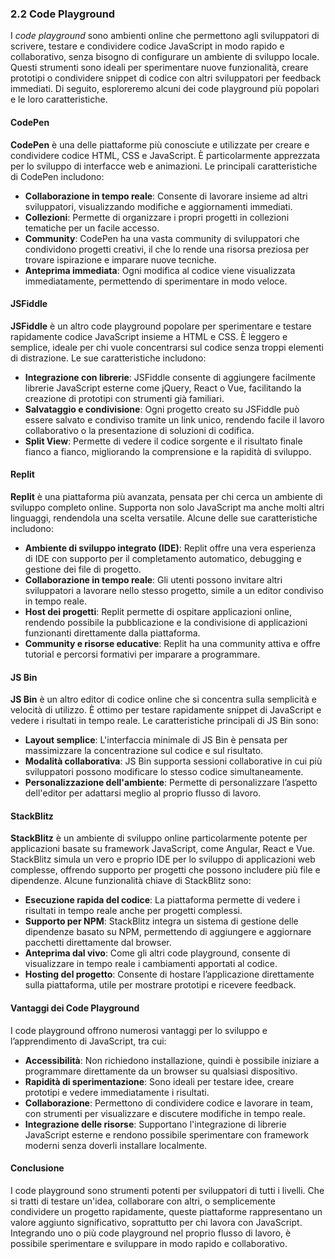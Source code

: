 ### 2.2 Code Playground

I *code playground* sono ambienti online che permettono agli sviluppatori di scrivere, testare e condividere codice JavaScript in modo rapido e collaborativo, senza bisogno di configurare un ambiente di sviluppo locale. Questi strumenti sono ideali per sperimentare nuove funzionalità, creare prototipi o condividere snippet di codice con altri sviluppatori per feedback immediati. Di seguito, esploreremo alcuni dei code playground più popolari e le loro caratteristiche.

#### CodePen

**CodePen** è una delle piattaforme più conosciute e utilizzate per creare e condividere codice HTML, CSS e JavaScript. È particolarmente apprezzata per lo sviluppo di interfacce web e animazioni. Le principali caratteristiche di CodePen includono:
- **Collaborazione in tempo reale**: Consente di lavorare insieme ad altri sviluppatori, visualizzando modifiche e aggiornamenti immediati.
- **Collezioni**: Permette di organizzare i propri progetti in collezioni tematiche per un facile accesso.
- **Community**: CodePen ha una vasta community di sviluppatori che condividono progetti creativi, il che lo rende una risorsa preziosa per trovare ispirazione e imparare nuove tecniche.
- **Anteprima immediata**: Ogni modifica al codice viene visualizzata immediatamente, permettendo di sperimentare in modo veloce.

#### JSFiddle

**JSFiddle** è un altro code playground popolare per sperimentare e testare rapidamente codice JavaScript insieme a HTML e CSS. È leggero e semplice, ideale per chi vuole concentrarsi sul codice senza troppi elementi di distrazione. Le sue caratteristiche includono:
- **Integrazione con librerie**: JSFiddle consente di aggiungere facilmente librerie JavaScript esterne come jQuery, React o Vue, facilitando la creazione di prototipi con strumenti già familiari.
- **Salvataggio e condivisione**: Ogni progetto creato su JSFiddle può essere salvato e condiviso tramite un link unico, rendendo facile il lavoro collaborativo o la presentazione di soluzioni di codifica.
- **Split View**: Permette di vedere il codice sorgente e il risultato finale fianco a fianco, migliorando la comprensione e la rapidità di sviluppo.

#### Replit

**Replit** è una piattaforma più avanzata, pensata per chi cerca un ambiente di sviluppo completo online. Supporta non solo JavaScript ma anche molti altri linguaggi, rendendola una scelta versatile. Alcune delle sue caratteristiche includono:
- **Ambiente di sviluppo integrato (IDE)**: Replit offre una vera esperienza di IDE con supporto per il completamento automatico, debugging e gestione dei file di progetto.
- **Collaborazione in tempo reale**: Gli utenti possono invitare altri sviluppatori a lavorare nello stesso progetto, simile a un editor condiviso in tempo reale.
- **Host dei progetti**: Replit permette di ospitare applicazioni online, rendendo possibile la pubblicazione e la condivisione di applicazioni funzionanti direttamente dalla piattaforma.
- **Community e risorse educative**: Replit ha una community attiva e offre tutorial e percorsi formativi per imparare a programmare.

#### JS Bin

**JS Bin** è un altro editor di codice online che si concentra sulla semplicità e velocità di utilizzo. È ottimo per testare rapidamente snippet di JavaScript e vedere i risultati in tempo reale. Le caratteristiche principali di JS Bin sono:
- **Layout semplice**: L'interfaccia minimale di JS Bin è pensata per massimizzare la concentrazione sul codice e sul risultato.
- **Modalità collaborativa**: JS Bin supporta sessioni collaborative in cui più sviluppatori possono modificare lo stesso codice simultaneamente.
- **Personalizzazione dell'ambiente**: Permette di personalizzare l’aspetto dell'editor per adattarsi meglio al proprio flusso di lavoro.

#### StackBlitz

**StackBlitz** è un ambiente di sviluppo online particolarmente potente per applicazioni basate su framework JavaScript, come Angular, React e Vue. StackBlitz simula un vero e proprio IDE per lo sviluppo di applicazioni web complesse, offrendo supporto per progetti che possono includere più file e dipendenze. Alcune funzionalità chiave di StackBlitz sono:
- **Esecuzione rapida del codice**: La piattaforma permette di vedere i risultati in tempo reale anche per progetti complessi.
- **Supporto per NPM**: StackBlitz integra un sistema di gestione delle dipendenze basato su NPM, permettendo di aggiungere e aggiornare pacchetti direttamente dal browser.
- **Anteprima dal vivo**: Come gli altri code playground, consente di visualizzare in tempo reale i cambiamenti apportati al codice.
- **Hosting del progetto**: Consente di hostare l’applicazione direttamente sulla piattaforma, utile per mostrare prototipi e ricevere feedback.

#### Vantaggi dei Code Playground

I code playground offrono numerosi vantaggi per lo sviluppo e l’apprendimento di JavaScript, tra cui:
- **Accessibilità**: Non richiedono installazione, quindi è possibile iniziare a programmare direttamente da un browser su qualsiasi dispositivo.
- **Rapidità di sperimentazione**: Sono ideali per testare idee, creare prototipi e vedere immediatamente i risultati.
- **Collaborazione**: Permettono di condividere codice e lavorare in team, con strumenti per visualizzare e discutere modifiche in tempo reale.
- **Integrazione delle risorse**: Supportano l'integrazione di librerie JavaScript esterne e rendono possibile sperimentare con framework moderni senza doverli installare localmente.

#### Conclusione

I code playground sono strumenti potenti per sviluppatori di tutti i livelli. Che si tratti di testare un'idea, collaborare con altri, o semplicemente condividere un progetto rapidamente, queste piattaforme rappresentano un valore aggiunto significativo, soprattutto per chi lavora con JavaScript. Integrando uno o più code playground nel proprio flusso di lavoro, è possibile sperimentare e sviluppare in modo rapido e collaborativo.